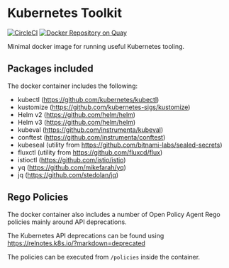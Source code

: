 # Kubernetes Toolkit

[![CircleCI](https://circleci.com/gh/swade1987/kubernetes-toolkit.svg?style=svg)](https://circleci.com/gh/swade1987/kubernetes-toolkit)
[![Docker Repository on Quay](https://quay.io/repository/swade1987/kubernetes-toolkit/status "Docker Repository on Quay")](https://quay.io/repository/swade1987/kubernetes-toolkit)

Minimal docker image for running useful Kubernetes tooling.

## Packages included

The docker container includes the following:

- kubectl (https://github.com/kubernetes/kubectl)
- kustomize (https://github.com/kubernetes-sigs/kustomize)
- Helm v2 (https://github.com/helm/helm)
- Helm v3 (https://github.com/helm/helm)
- kubeval (https://github.com/instrumenta/kubeval)
- conftest (https://github.com/instrumenta/conftest)
- kubeseal (utility from https://github.com/bitnami-labs/sealed-secrets)
- fluxctl (utility from https://github.com/fluxcd/flux)
- istioctl (https://github.com/istio/istio)
- yq (https://github.com/mikefarah/yq)
- jq (https://github.com/stedolan/jq)

## Rego Policies

The docker container also includes a number of Open Policy Agent Rego policies mainly around API deprecations.

The Kubernetes API deprecations can be found using https://relnotes.k8s.io/?markdown=deprecated

The policies can be executed from `/policies` inside the container.